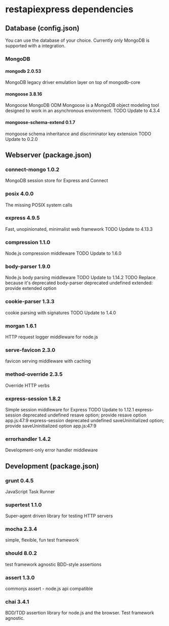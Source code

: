# restapiexpress dependencies

## Database (config.json)

You can use the database of your choice.
Currently only MongoDB is supported with a integration.

### MongoDB

#### mongodb 2.0.53

MongoDB legacy driver emulation layer on top of mongodb-core

#### mongoose 3.8.16

Mongoose MongoDB ODM
Mongoose is a MongoDB object modeling tool designed to work in an asynchronous environment.
TODO Update to 4.3.4

#### mongoose-schema-extend 0.1.7

mongoose schema inheritance and discriminator key extension
TODO Update to 0.2.0


## Webserver (package.json)

### connect-mongo 1.0.2

MongoDB session store for Express and Connect

### posix 4.0.0

The missing POSIX system calls

### express 4.9.5

Fast, unopinionated, minimalist web framework
TODO Update to 4.13.3

### compression 1.1.0

Node.js compression middleware
TODO Update to 1.6.0

### body-parser 1.9.0

Node.js body parsing middleware
TODO Update to 1.14.2
TODO Replace because it's deprecated
body-parser deprecated undefined extended: provide extended option

### cookie-parser 1.3.3

cookie parsing with signatures
TODO Update to 1.4.0

### morgan 1.6.1

HTTP request logger middleware for node.js

### serve-favicon 2.3.0

favicon serving middleware with caching

### method-override 2.3.5

Override HTTP verbs

### express-session 1.8.2

Simple session middleware for Express
TODO Update to 1.12.1
express-session deprecated undefined resave option; provide resave option app.js:47:9
express-session deprecated undefined saveUninitialized option; provide saveUninitialized option app.js:47:9

### errorhandler 1.4.2

Development-only error handler middleware

## Development (package.json)

### grunt 0.4.5

JavaScript Task Runner

### supertest 1.1.0

Super-agent driven library for testing HTTP servers

### mocha 2.3.4

simple, flexible, fun test framework

### should 8.0.2

test framework agnostic BDD-style assertions

### assert 1.3.0

commonjs assert - node.js api compatible

### chai 3.4.1

BDD/TDD assertion library for node.js and the browser. Test framework agnostic.